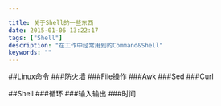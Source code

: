 ```yaml
---

title: 关于Shell的一些东西
date: 2015-01-06 13:22:17
tags: ["Shell"]
description: "在工作中经常用到的Command&Shell"
keywords: ""
---
```


##Linux命令
###防火墙
###File操作
###Awk
###Sed
###Curl




##Shell
###循环
###输入输出
###时间


